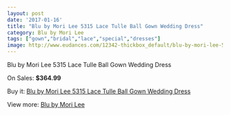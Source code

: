 ```yaml
---
layout: post
date: '2017-01-16'
title: "Blu by Mori Lee 5315 Lace Tulle Ball Gown Wedding Dress"
category: Blu by Mori Lee
tags: ["gown","bridal","lace","special","dresses"]
image: http://www.eudances.com/12342-thickbox_default/blu-by-mori-lee-5315-lace-tulle-ball-gown-wedding-dress.jpg
---
```

Blu by Mori Lee 5315 Lace Tulle Ball Gown Wedding Dress

On Sales: **$364.99**
<a href="https://www.eudances.com/en/blu-by-mori-lee/3831-blu-by-mori-lee-5315-lace-tulle-ball-gown-wedding-dress.html"><amp-img layout="responsive" width="600" height="600" src="//www.eudances.com/12342-thickbox_default/blu-by-mori-lee-5315-lace-tulle-ball-gown-wedding-dress.jpg" alt="Blu by Mori Lee 5315 Lace Tulle Ball Gown Wedding Dress 0" /></a>
<a href="https://www.eudances.com/en/blu-by-mori-lee/3831-blu-by-mori-lee-5315-lace-tulle-ball-gown-wedding-dress.html"><amp-img layout="responsive" width="600" height="600" src="//www.eudances.com/12343-thickbox_default/blu-by-mori-lee-5315-lace-tulle-ball-gown-wedding-dress.jpg" alt="Blu by Mori Lee 5315 Lace Tulle Ball Gown Wedding Dress 1" /></a>
<a href="https://www.eudances.com/en/blu-by-mori-lee/3831-blu-by-mori-lee-5315-lace-tulle-ball-gown-wedding-dress.html"><amp-img layout="responsive" width="600" height="600" src="//www.eudances.com/12344-thickbox_default/blu-by-mori-lee-5315-lace-tulle-ball-gown-wedding-dress.jpg" alt="Blu by Mori Lee 5315 Lace Tulle Ball Gown Wedding Dress 2" /></a>
<a href="https://www.eudances.com/en/blu-by-mori-lee/3831-blu-by-mori-lee-5315-lace-tulle-ball-gown-wedding-dress.html"><amp-img layout="responsive" width="600" height="600" src="//www.eudances.com/12345-thickbox_default/blu-by-mori-lee-5315-lace-tulle-ball-gown-wedding-dress.jpg" alt="Blu by Mori Lee 5315 Lace Tulle Ball Gown Wedding Dress 3" /></a>
<a href="https://www.eudances.com/en/blu-by-mori-lee/3831-blu-by-mori-lee-5315-lace-tulle-ball-gown-wedding-dress.html"><amp-img layout="responsive" width="600" height="600" src="//www.eudances.com/12346-thickbox_default/blu-by-mori-lee-5315-lace-tulle-ball-gown-wedding-dress.jpg" alt="Blu by Mori Lee 5315 Lace Tulle Ball Gown Wedding Dress 4" /></a>
<a href="https://www.eudances.com/en/blu-by-mori-lee/3831-blu-by-mori-lee-5315-lace-tulle-ball-gown-wedding-dress.html"><amp-img layout="responsive" width="600" height="600" src="//www.eudances.com/12347-thickbox_default/blu-by-mori-lee-5315-lace-tulle-ball-gown-wedding-dress.jpg" alt="Blu by Mori Lee 5315 Lace Tulle Ball Gown Wedding Dress 5" /></a>

Buy it: [Blu by Mori Lee 5315 Lace Tulle Ball Gown Wedding Dress](https://www.eudances.com/en/blu-by-mori-lee/3831-blu-by-mori-lee-5315-lace-tulle-ball-gown-wedding-dress.html "Blu by Mori Lee 5315 Lace Tulle Ball Gown Wedding Dress")

View more: [Blu by Mori Lee](https://www.eudances.com/en/39-blu-by-mori-lee "Blu by Mori Lee")